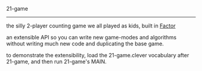 21-game

---

the silly 2-player counting game we all played as kids, built in [Factor](https://github.com/factor/factor)

an extensible API so you can write new game-modes and algorithms without writing much new code and duplicating the base game.

to demonstrate the extensibility, load the 21-game.clever vocabulary after 21-game, and then run 21-game's MAIN.